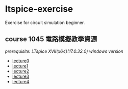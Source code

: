 # ltspice-exercise
Exercise for circuit simulation beginner.

## course 1045 電路模擬教學資源
*prerequisite: LTspice XVII(x64)(17.0.32.0) windows version*
+ [lecture0](https://github.com/bear917/ltspice-exercise/blob/main/lecture0/lecture0.md)
+ [lecture1](https://github.com/bear917/ltspice-exercise/blob/main/lecture1/lecture1.md)
+ [lecture2](https://github.com/bear917/ltspice-exercise/blob/main/lecture2/lecture2.md)
+ [lecture3](https://github.com/bear917/ltspice-exercise/blob/main/lecture3/lecture3.md)
+ [lecture4](https://github.com/bear917/ltspice-exercise/blob/main/lecture4/lecture4.md)